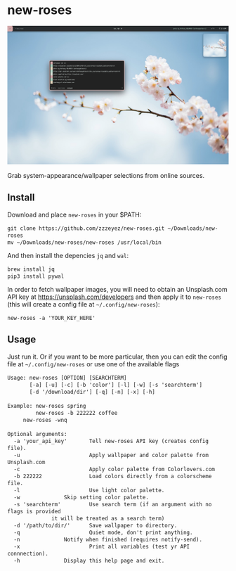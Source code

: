 # new-roses
![Screenshot 1](/screenshots/1.jpg)

Grab system-appearance/wallpaper selections from online sources.

## Install
Download and place `new-roses` in your $PATH:
```
git clone https://github.com/zzzeyez/new-roses.git ~/Downloads/new-roses
mv ~/Downloads/new-roses/new-roses /usr/local/bin
```

And then install the depencies `jq` and `wal`:
```
brew install jq
pip3 install pywal
```

In order to fetch wallpaper images, you will need to obtain an Unsplash.com API key at https://unsplash.com/developers and then apply it to `new-roses` (this will create a config file at `~/.config/new-roses`):
```
new-roses -a 'YOUR_KEY_HERE'
```

## Usage
Just run it.  Or if you want to be more particular, then you can edit the config file at `~/.config/new-roses` or use one of the available flags
```
Usage: new-roses [OPTION] [SEARCHTERM]
       [-a] [-u] [-c] [-b 'color'] [-l] [-w] [-s 'searchterm']
       [-d '/download/dir'] [-q] [-n] [-x] [-h]
       
Example: new-roses spring
         new-roses -b 222222 coffee
	 new-roses -wnq 
	 
Optional arguments:
  -a 'your_api_key'       Tell new-roses API key (creates config file).
  -u                      Apply wallpaper and color palette from Unsplash.com
  -c                      Apply color palette from Colorlovers.com
  -b 222222               Load colors directly from a colorscheme file.
  -l                      Use light color palette.
  -w			  Skip setting color palette.
  -s 'searchterm'         Use search term (if an argument with no flags is provided
			  it will be treated as a search term)
  -d '/path/to/dir/'	  Save wallpaper to directory.
  -q                      Quiet mode, don't print anything.
  -n			  Notify when finished (requires notify-send).
  -x                      Print all variables (test yr API connnection).
  -h			  Display this help page and exit.
```
